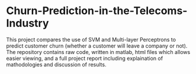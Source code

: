 # Churn-Prediction-in-the-Telecoms-Industry
This project compares the use of SVM and Multi-layer Perceptrons to predict customer churn (whether a customer will leave a company or not). The repository contains raw code, written in matlab, html files which allows easier viewing, and a full project report including explaination of mathodologies and discussion of results.
